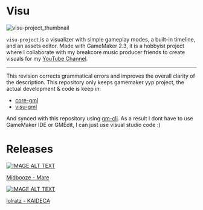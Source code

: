 # Visu

![visu-project_thumbnail](https://github.com/Alkapivo/visu-project/assets/22237843/6d626287-f403-4bc3-b898-49dc9eb39368)

`visu-project` is a visualizer with simple gameplay modes, a built-in timeline, and an assets editor. Made with GameMaker 2.3, it is a hobbyist project where I collaborate with my breakcore music producer friends to create visuals for my [YouTube Channel](https://www.youtube.com/Alkapivo).

---

This revision corrects grammatical errors and improves the overall clarity of the description.
This repository only keeps gamemaker yyp project, the actual development & code is keep in:
- [core-gml](https://github.com/Alkapivo/core-gml)
- [visu-gml](https://github.com/Alkapivo/visu-gml)

And synced with this repository using [gm-cli](https://github.com/Alkapivo/gm-cli). As a result I dont have to use GameMaker IDE or GMEdit, I can just use visual studio code :) 


# Releases

[![IMAGE ALT TEXT](http://img.youtube.com/vi/EXu2Jr_6CNQ/0.jpg)](http://www.youtube.com/watch?v=EXu2Jr_6CNQ "Midbooze - Mare")

[Midbooze - Mare](https://github.com/Alkapivo/visu-project/releases/tag/v0.24.05.30-beta)

[![IMAGE ALT TEXT](http://img.youtube.com/vi/FxSHhKtvFsA/0.jpg)](http://www.youtube.com/watch?v=FxSHhKtvFsA_6CNQ "lolratz - KAIDECA")

[lolratz - KAIDECA](https://github.com/Alkapivo/visu-project/releases/tag/v0.24.04.30-beta)
